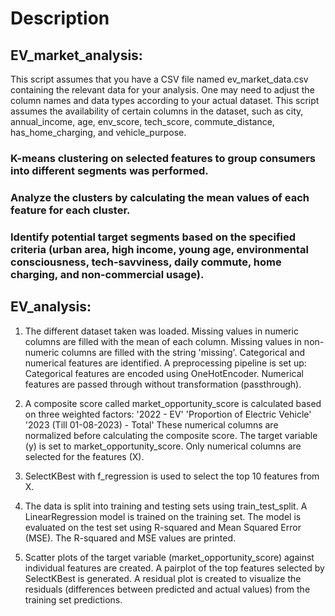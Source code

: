 # Description
## EV_market_analysis:
This script assumes that you have a CSV file named ev_market_data.csv containing the relevant data for your analysis. One may need to adjust the column names and data types according to your actual dataset.
This script assumes the availability of certain columns in the dataset, such as city, annual_income, age, env_score, tech_score, commute_distance, has_home_charging, and vehicle_purpose.
### K-means clustering on selected features to group consumers into different segments was performed.
### Analyze the clusters by calculating the mean values of each feature for each cluster.
### Identify potential target segments based on the specified criteria (urban area, high income, young age, environmental consciousness, tech-savviness, daily commute, home charging, and non-commercial usage).

## EV_analysis:
1) The different dataset taken was loaded. Missing values in numeric columns are filled with the mean of each column. Missing values in non-numeric columns are filled with the string 'missing'. Categorical and numerical features are identified.
A preprocessing pipeline is set up: Categorical features are encoded using OneHotEncoder. Numerical features are passed through without transformation (passthrough).

2) A composite score called market_opportunity_score is calculated based on three weighted factors:
    '2022 - EV'
    'Proportion of Electric Vehicle'
    '2023 (Till 01-08-2023) - Total'
These numerical columns are normalized before calculating the composite score. The target variable (y) is set to market_opportunity_score. Only numerical columns are selected for the features (X).

3) SelectKBest with f_regression is used to select the top 10 features from X.
4) The data is split into training and testing sets using train_test_split. A LinearRegression model is trained on the training set. The model is evaluated on the test set using R-squared and Mean Squared Error (MSE). The R-squared and MSE values are printed.
5) Scatter plots of the target variable (market_opportunity_score) against individual features are created. A pairplot of the top features selected by SelectKBest is generated. A residual plot is created to visualize the residuals (differences between predicted and actual values) from the training set predictions.
